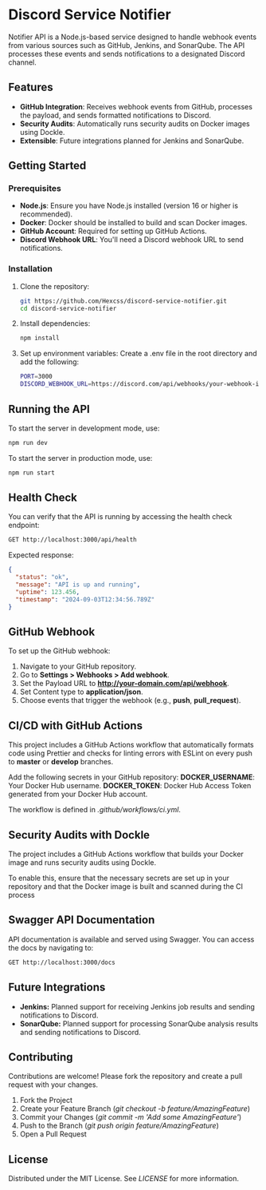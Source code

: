 # Discord Service Notifier

Notifier API is a Node.js-based service designed to handle webhook events from various sources such as GitHub, Jenkins, and SonarQube. The API processes these events and sends notifications to a designated Discord channel.

## Features

- **GitHub Integration**: Receives webhook events from GitHub, processes the payload, and sends formatted notifications to Discord.
- **Security Audits**: Automatically runs security audits on Docker images using Dockle.
- **Extensible**: Future integrations planned for Jenkins and SonarQube.

## Getting Started

### Prerequisites

- **Node.js**: Ensure you have Node.js installed (version 16 or higher is recommended).
- **Docker**: Docker should be installed to build and scan Docker images.
- **GitHub Account**: Required for setting up GitHub Actions.
- **Discord Webhook URL**: You'll need a Discord webhook URL to send notifications.

### Installation

1. Clone the repository:
   ```bash
   git https://github.com/Hexcss/discord-service-notifier.git
   cd discord-service-notifier
   ```
2. Install dependencies:
    ```bash
    npm install
    ```
3. Set up environment variables: Create a .env file in the root directory and add the following:
    ```bash
    PORT=3000
    DISCORD_WEBHOOK_URL=https://discord.com/api/webhooks/your-webhook-id/your-webhook-token
    ```

## Running the API

To start the server in development mode, use:
  ```bash
  npm run dev
  ```
To start the server in production mode, use:
  ```bash
  npm run start
  ```

## Health Check

You can verify that the API is running by accessing the health check endpoint:
  ```bash
  GET http://localhost:3000/api/health
  ```

Expected response:
  ```json
  {
    "status": "ok",
    "message": "API is up and running",
    "uptime": 123.456,
    "timestamp": "2024-09-03T12:34:56.789Z"
  }

  ```

## GitHub Webhook

To set up the GitHub webhook:

  1. Navigate to your GitHub repository.
  2. Go to **Settings > Webhooks > Add webhook**.
  3. Set the Payload URL to **http://your-domain.com/api/webhook**.
  4. Set Content type to **application/json**.
  5. Choose events that trigger the webhook (e.g., **push**, **pull_request**).

## CI/CD with GitHub Actions

This project includes a GitHub Actions workflow that automatically formats code using Prettier and checks for linting errors with ESLint on every push to **master** or **develop** branches.

Add the following secrets in your GitHub repository:
    **DOCKER_USERNAME**: Your Docker Hub username.
    **DOCKER_TOKEN**: Docker Hub Access Token generated from your Docker Hub account.

The workflow is defined in *.github/workflows/ci.yml*.

## Security Audits with Dockle

The project includes a GitHub Actions workflow that builds your Docker image and runs security audits using Dockle.

To enable this, ensure that the necessary secrets are set up in your repository and that the Docker image is built and scanned during the CI process

## Swagger API Documentation

API documentation is available and served using Swagger. You can access the docs by navigating to:

  ```bash
  GET http://localhost:3000/docs
  ```

## Future Integrations

- **Jenkins:** Planned support for receiving Jenkins job results and sending notifications to Discord.
- **SonarQube:** Planned support for processing SonarQube analysis results and sending notifications to Discord.

## Contributing

Contributions are welcome! Please fork the repository and create a pull request with your changes.

  1. Fork the Project
  2. Create your Feature Branch (*git checkout -b feature/AmazingFeature*)
  3. Commit your Changes (*git commit -m 'Add some AmazingFeature'*)
  4. Push to the Branch (*git push origin feature/AmazingFeature*)
  5. Open a Pull Request

## License

Distributed under the MIT License. See *LICENSE* for more information.
